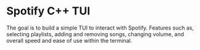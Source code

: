 # Spotify C++ TUI
The goal is to build a simple TUI to interact with Spotify. Features such as, selecting playlists, adding and removing songs, changing volume, and overall speed and ease of use within the terminal.
